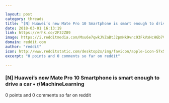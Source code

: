 ```yaml
---

layout: post
category: threads
title: "[N] Huawei’s new Mate Pro 10 Smartphone is smart enough to drive a car"
date: 2018-03-01 16:13:19
link: https://vrhk.co/2F32Z89
image: https://i.redditmedia.com/Msu6e7qwkJVZaBtJ2pmNk9vnc93FkVxHcHGb7V2Mtpo.jpg?w=320&s=6aec9299c3bfa462d0d02c5a2b22fe27
domain: reddit.com
author: "reddit"
icon: http://www.redditstatic.com/desktop2x/img/favicon/apple-icon-57x57.png
excerpt: "0 points and 0 comments so far on reddit"

---
```


### [N] Huawei’s new Mate Pro 10 Smartphone is smart enough to drive a car • r/MachineLearning

0 points and 0 comments so far on reddit